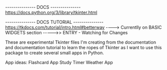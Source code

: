 --------------- DOCS ---------------
https://docs.python.org/3/library/tkinter.html

--------------- DOCS TUTORIAL ---------------
https://tkdocs.com/tutorial/intro.html#betterway
----> Currentlly on BASIC WIDGETS section
    ----->> ENTRY - Watching for Changes


These are experimental Tkinter files I'm creating from the documentation
and documentation tutorial to learn the ropes of Tkinter as I want to use
this package to create several small apps in Python.

App ideas:
Flashcard App
Study Timer
Weather App
